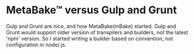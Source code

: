 # MetaBake&trade; versus Gulp and Grunt

Gulp and Grunt are nice, and how MetaBake(mBake) started. Gulp and Grunt would support older version of
transpilers and builders, not the latest 'npm' version. So I started writing a builder based on convention, not configuration in node/.js.


